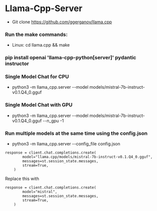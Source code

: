 # Llama-Cpp-Server

- Git clone https://github.com/ggerganov/llama.cpp
  
### Run the make commands:

- Linux: cd llama.cpp && make

### pip install openai 'llama-cpp-python[server]' pydantic instructor

### Single Model Chat for CPU
- python3 -m llama_cpp.server --model models/mistral-7b-instruct-v0.1.Q4_0.gguf 
### Single Model Chat with GPU 
- python3 -m llama_cpp.server --model models/mistral-7b-instruct-v0.1.Q4_0.gguf  --n_gpu -1

### Run multiple models at the same time using the config.json
- python3 -m llama_cpp.server --config_file config.json
```
response = client.chat.completions.create(
        model="llama.cpp/models/mistral-7b-instruct-v0.1.Q4_0.gguf",
        messages=st.session_state.messages,
        stream=True,
    )
```
Replace this with 
```
response = client.chat.completions.create(
        model="mistral",
        messages=st.session_state.messages,
        stream=True,
    )
```
